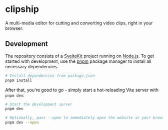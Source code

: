 # clipship

A multi-media editor for cutting and converting video clips, right in your browser.

## Development

The repository consists of a [SvelteKit](https://svelte.dev/docs/kit/introduction) project running on [Node.js](https://nodejs.org/en). To get started with development, use the [pnpm](https://pnpm.io/) package manager to install all necessary dependencies.

```sh
# Install dependencies from package.json
pnpm install
```

After that, you're good to go - simply start a hot-reloading Vite server with `pnpm dev`:

```sh
# Start the development server
pnpm dev

# Optionally, pass --open to immediately open the website in your browser
pnpm dev --open
```
